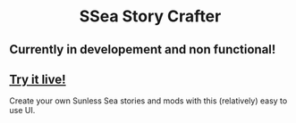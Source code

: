 <h1 align="center">SSea Story Crafter</h1>

## **Currently in developement and non functional!**

## [Try it live!](http://magicjinn.github.io/SSea-Story-Crafter)

Create your own Sunless Sea stories and mods with this (relatively) easy to use UI.
